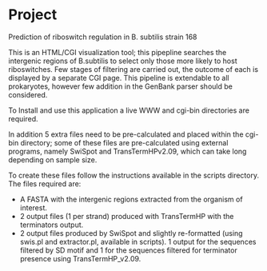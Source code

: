 # Project
Prediction of riboswitch regulation in B. subtilis strain 168


This is an HTML/CGI visualization tool; this pipepline searches the intergenic regions of B.subtilis to select only those more likely to host riboswitches. Few stages of filtering are carried out, the outcome of each is displayed by a separate CGI page. This pipeline is extendable to all prokaryotes, however few addition in the GenBank parser should be considered.

To Install and use this application a live WWW and cgi-bin directories are required.


In addition 5 extra files need to be pre-calculated and placed within the cgi-bin directory; some of these files are pre-calculated using external programs, namely SwiSpot and TransTermHPv2.09, which can take long depending on sample size.

To create these files follow the instructions available in the scripts directory.
The files required are:
- A FASTA with the intergenic regions extracted from the organism of interest.
- 2 output files (1 per strand) produced with TransTermHP with the terminators output.
- 2 output files produced by SwiSpot and slightly re-formatted (using swis.pl and extractor.pl, available in scripts). 1 output for the sequences filtered by SD motif and 1 for the sequences filtered for terminator presence using TransTermHP_v2.09.

